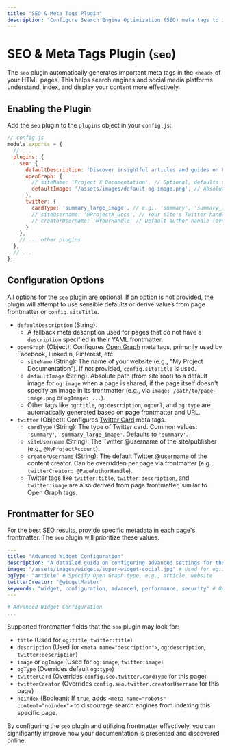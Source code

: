 ```yaml
---
title: "SEO & Meta Tags Plugin"
description: "Configure Search Engine Optimization (SEO) meta tags to improve your docmd site's discoverability."
---
```


# SEO & Meta Tags Plugin (`seo`)

The `seo` plugin automatically generates important meta tags in the `<head>` of your HTML pages. This helps search engines and social media platforms understand, index, and display your content more effectively.

## Enabling the Plugin

Add the `seo` plugin to the `plugins` object in your `config.js`:

```javascript
// config.js
module.exports = {
  // ...
  plugins: {
    seo: {
      defaultDescription: 'Discover insightful articles and guides on Project X. Your go-to resource for learning and development.',
      openGraph: {
        // siteName: 'Project X Documentation', // Optional, defaults to config.siteTitle
        defaultImage: '/assets/images/default-og-image.png', // Absolute path from site root
      },
      twitter: {
        cardType: 'summary_large_image', // e.g., 'summary', 'summary_large_image'
        // siteUsername: '@ProjectX_Docs', // Your site's Twitter handle
        // creatorUsername: '@YourHandle' // Default author handle (override in frontmatter)
      }
    },
    // ... other plugins
  },
  // ...
};
```

## Configuration Options

All options for the `seo` plugin are optional. If an option is not provided, the plugin will attempt to use sensible defaults or derive values from page frontmatter or `config.siteTitle`.

*   `defaultDescription` (String):
    *   A fallback meta description used for pages that do not have a `description` specified in their YAML frontmatter.
*   `openGraph` (Object): Configures [Open Graph](https://ogp.me/) meta tags, primarily used by Facebook, LinkedIn, Pinterest, etc.
    *   `siteName` (String): The name of your website (e.g., "My Project Documentation"). If not provided, `config.siteTitle` is used.
    *   `defaultImage` (String): Absolute path (from site root) to a default image for `og:image` when a page is shared, if the page itself doesn't specify an image in its frontmatter (e.g., via `image: /path/to/page-image.png` or `ogImage: ...`).
    *   Other tags like `og:title`, `og:description`, `og:url`, and `og:type` are automatically generated based on page frontmatter and URL.
*   `twitter` (Object): Configures [Twitter Card](https://developer.twitter.com/en/docs/twitter-for-websites/cards/overview/abouts-cards) meta tags.
    *   `cardType` (String): The type of Twitter card. Common values: `'summary'`, `'summary_large_image'`. Defaults to `'summary'`.
    *   `siteUsername` (String): The Twitter @username of the site/publisher (e.g., `@MyProjectAccount`).
    *   `creatorUsername` (String): The default Twitter @username of the content creator. Can be overridden per page via frontmatter (e.g., `twitterCreator: @PageAuthorHandle`).
    *   Twitter tags like `twitter:title`, `twitter:description`, and `twitter:image` are also derived from page frontmatter, similar to Open Graph tags.

## Frontmatter for SEO

For the best SEO results, provide specific metadata in each page's frontmatter. The `seo` plugin will prioritize these values.

```yaml
---
title: "Advanced Widget Configuration"
description: "A detailed guide on configuring advanced settings for the Super Widget, including performance tuning and security options."
image: "/assets/images/widgets/super-widget-social.jpg" # Used for og:image and twitter:image
ogType: "article" # Specify Open Graph type, e.g., article, website
twitterCreator: "@widgetMaster"
keywords: "widget, configuration, advanced, performance, security" # Optional, some argue keywords meta tag is less relevant now
---

# Advanced Widget Configuration
...
```
Supported frontmatter fields that the `seo` plugin may look for:
*   `title` (Used for `og:title`, `twitter:title`)
*   `description` (Used for `<meta name="description">`, `og:description`, `twitter:description`)
*   `image` or `ogImage` (Used for `og:image`, `twitter:image`)
*   `ogType` (Overrides default `og:type`)
*   `twitterCard` (Overrides `config.seo.twitter.cardType` for this page)
*   `twitterCreator` (Overrides `config.seo.twitter.creatorUsername` for this page)
*   `noindex` (Boolean): If `true`, adds `<meta name="robots" content="noindex">` to discourage search engines from indexing this specific page.

By configuring the `seo` plugin and utilizing frontmatter effectively, you can significantly improve how your documentation is presented and discovered online.